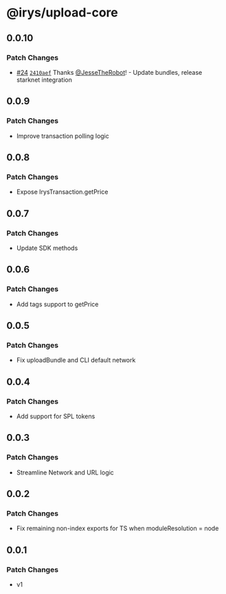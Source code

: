# @irys/upload-core

## 0.0.10

### Patch Changes

- [#24](https://github.com/Irys-xyz/js-sdk/pull/24) [`2410aef`](https://github.com/Irys-xyz/js-sdk/commit/2410aefea6d2d508b4279f2ab1b66bd12cf3ad04) Thanks [@JesseTheRobot](https://github.com/JesseTheRobot)! - Update bundles, release starknet integration

## 0.0.9

### Patch Changes

- Improve transaction polling logic

## 0.0.8

### Patch Changes

- Expose IrysTransaction.getPrice

## 0.0.7

### Patch Changes

- Update SDK methods

## 0.0.6

### Patch Changes

- Add tags support to getPrice

## 0.0.5

### Patch Changes

- Fix uploadBundle and CLI default network

## 0.0.4

### Patch Changes

- Add support for SPL tokens

## 0.0.3

### Patch Changes

- Streamline Network and URL logic

## 0.0.2

### Patch Changes

- Fix remaining non-index exports for TS when moduleResolution = node

## 0.0.1

### Patch Changes

- v1
